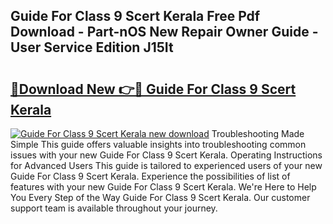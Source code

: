 ## Guide For Class 9 Scert Kerala Free Pdf Download - Part-nOS New Repair Owner Guide - User Service Edition J15It

# <h2><a href="http://bc58931.oget.top/?id=Guide+For+Class+9+Scert+Kerala">🔗Download New 👉🔴 Guide For Class 9 Scert Kerala</a></h2>

[![Guide For Class 9 Scert Kerala new download](https://i.imgur.com/5g1atiW.png)](http://bc58931.oget.top/?id=Guide+For+Class+9+Scert+Kerala)
Troubleshooting Made Simple This guide offers valuable insights into troubleshooting common issues with your new Guide For Class 9 Scert Kerala. Operating Instructions for Advanced Users This guide is tailored to experienced users of your new Guide For Class 9 Scert Kerala. Experience the possibilities of list of features with your new Guide For Class 9 Scert Kerala. We're Here to Help You Every Step of the Way Guide For Class 9 Scert Kerala. Our customer support team is available throughout your journey.
